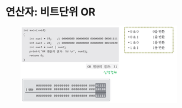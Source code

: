 # 연산자: 비트단위 OR

<figure><img src="../../../../../.gitbook/assets/image (2) (1) (1).png" alt=""><figcaption></figcaption></figure>
